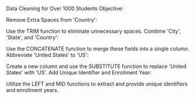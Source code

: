 Data Cleaning for Over 1000 Students
Objective:

Remove Extra Spaces from 'Country':

Use the TRIM function to eliminate unnecessary spaces.
Combine 'City', 'State', and 'Country':

Use the CONCATENATE function to merge these fields into a single column.
Abbreviate 'United States' to 'US':

Create a new column and use the SUBSTITUTE function to replace 'United States' with 'US'.
Add Unique Identifier and Enrollment Year:

Utilize the LEFT and MID functions to extract and provide unique identifiers and enrollment years.

